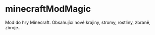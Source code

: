 # minecraftModMagic
Mod do hry Minecraft. Obsahující nové krajiny, stromy, rostliny, zbraně, zbroje...
